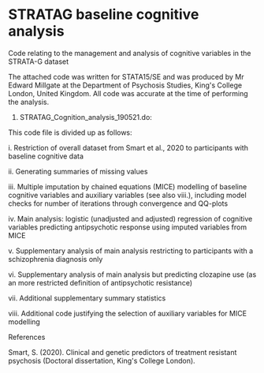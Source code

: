 # STRATAG baseline cognitive analysis
Code relating to the management and analysis of cognitive variables in the STRATA-G dataset

The attached code was written for STATA15/SE and was produced by Mr Edward Millgate at the Department of Psychosis Studies, King's College London, United Kingdom. All code was accurate at the time of performing the analysis.

1. STRATAG_Cognition_analysis_190521.do:

This code file is divided up as follows:

i. Restriction of overall dataset from Smart et al., 2020 to participants with baseline cognitive data

ii. Generating summaries of missing values

iii. Multiple imputation by chained equations (MICE) modelling of baseline cognitive variables and auxiliary variables (see also viii.), including model checks for number of iterations through convergence and QQ-plots

iv. Main analysis: logistic (unadjusted and adjusted) regression of cognitive variables predicting antipsychotic response using imputed variables from MICE

v. Supplementary analysis of main analysis restricting to participants with a schizophrenia diagnosis only

vi. Supplementary analysis of main analysis but predicting clozapine use (as an more restricted definition of antipsychotic resistance)

vii. Additional supplementary summary statistics

viii. Additional code justifying the selection of auxiliary variables for MICE modelling 




References

Smart, S. (2020). Clinical and genetic predictors of treatment resistant psychosis (Doctoral dissertation, King's College London).
